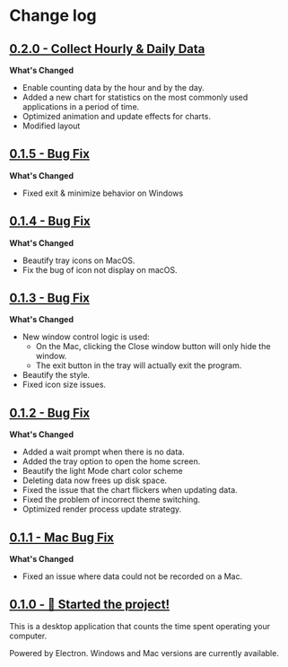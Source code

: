 # Change log

## [0.2.0 - Collect Hourly & Daily Data](https://github.com/Jannchie/active-time/releases/tag/v0.1.5)

**What's Changed**

- Enable counting data by the hour and by the day.
- Added a new chart for statistics on the most commonly used applications in a period of time.
- Optimized animation and update effects for charts.
- Modified layout

## [0.1.5 - Bug Fix](https://github.com/Jannchie/active-time/releases/tag/v0.1.5)

**What's Changed**

- Fixed exit & minimize behavior on Windows

## [0.1.4 - Bug Fix](https://github.com/Jannchie/active-time/releases/tag/v0.1.4)

**What's Changed**

- Beautify tray icons on MacOS.
- Fix the bug of icon not display on macOS.

## [0.1.3 - Bug Fix](https://github.com/Jannchie/active-time/releases/tag/v0.1.3)

**What's Changed**

- New window control logic is used:
  - On the Mac, clicking the Close window button will only hide the window.
  - The exit button in the tray will actually exit the program.
- Beautify the style.
- Fixed icon size issues.

## [0.1.2 - Bug Fix](https://github.com/Jannchie/active-time/releases/tag/v0.1.2)

**What's Changed**

- Added a wait prompt when there is no data.
- Added the tray option to open the home screen.
- Beautify the light Mode chart color scheme
- Deleting data now frees up disk space.
- Fixed the issue that the chart flickers when updating data.
- Fixed the problem of incorrect theme switching.
- Optimized render process update strategy.

## [0.1.1 - Mac Bug Fix](https://github.com/Jannchie/active-time/releases/tag/v0.1.1)

**What's Changed**

- Fixed an issue where data could not be recorded on a Mac.

## [0.1.0 - 🚀 Started the project!](https://github.com/Jannchie/active-time/releases/tag/v0.1.0)

This is a desktop application that counts the time spent operating your computer.

Powered by Electron. Windows and Mac versions are currently available.
